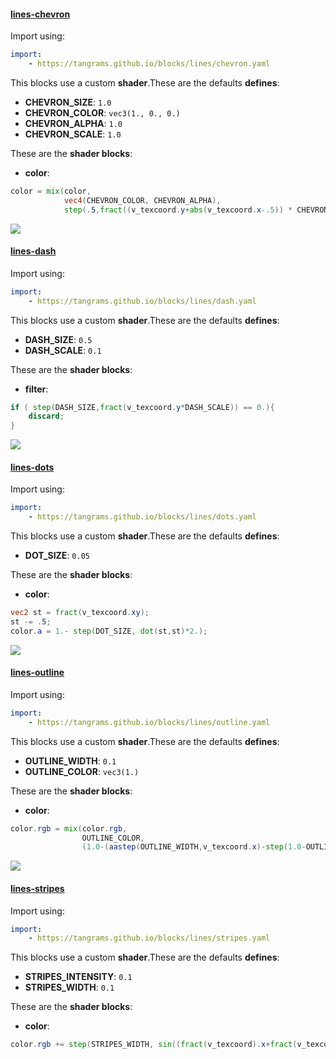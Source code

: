 

#### [lines-chevron](https://github.com/tangrams/blocks/blob/gh-pages/lines/chevron.yaml)



Import using:

```yaml
import:
    - https://tangrams.github.io/blocks/lines/chevron.yaml
```


This blocks use a custom **shader**.These are the defaults **defines**:
 - **CHEVRON_SIZE**: ```1.0```
 - **CHEVRON_COLOR**: ```vec3(1., 0., 0.)```
 - **CHEVRON_ALPHA**: ```1.0```
 - **CHEVRON_SCALE**: ```1.0```

These are the **shader blocks**:

- **color**:

```glsl
color = mix(color,
            vec4(CHEVRON_COLOR, CHEVRON_ALPHA),
            step(.5,fract((v_texcoord.y+abs(v_texcoord.x-.5)) * CHEVRON_SCALE)*CHEVRON_SIZE));
```



![](https://mapzen.com/common/styleguide/images/divider/compass-red.png)


#### [lines-dash](https://github.com/tangrams/blocks/blob/gh-pages/lines/dash.yaml)



Import using:

```yaml
import:
    - https://tangrams.github.io/blocks/lines/dash.yaml
```


This blocks use a custom **shader**.These are the defaults **defines**:
 - **DASH_SIZE**: ```0.5```
 - **DASH_SCALE**: ```0.1```

These are the **shader blocks**:

- **filter**:

```glsl
if ( step(DASH_SIZE,fract(v_texcoord.y*DASH_SCALE)) == 0.){
    discard;
}
```



![](https://mapzen.com/common/styleguide/images/divider/compass-red.png)


#### [lines-dots](https://github.com/tangrams/blocks/blob/gh-pages/lines/dots.yaml)



Import using:

```yaml
import:
    - https://tangrams.github.io/blocks/lines/dots.yaml
```


This blocks use a custom **shader**.These are the defaults **defines**:
 - **DOT_SIZE**: ```0.05```

These are the **shader blocks**:

- **color**:

```glsl
vec2 st = fract(v_texcoord.xy);
st -= .5;
color.a = 1.- step(DOT_SIZE, dot(st,st)*2.);
```



![](https://mapzen.com/common/styleguide/images/divider/compass-red.png)


#### [lines-outline](https://github.com/tangrams/blocks/blob/gh-pages/lines/outline.yaml)



Import using:

```yaml
import:
    - https://tangrams.github.io/blocks/lines/outline.yaml
```


This blocks use a custom **shader**.These are the defaults **defines**:
 - **OUTLINE_WIDTH**: ```0.1```
 - **OUTLINE_COLOR**: ```vec3(1.)```

These are the **shader blocks**:

- **color**:

```glsl
color.rgb = mix(color.rgb,
                OUTLINE_COLOR,
                (1.0-(aastep(OUTLINE_WIDTH,v_texcoord.x)-step(1.0-OUTLINE_WIDTH,v_texcoord.x))));
```



![](https://mapzen.com/common/styleguide/images/divider/compass-red.png)


#### [lines-stripes](https://github.com/tangrams/blocks/blob/gh-pages/lines/stripes.yaml)



Import using:

```yaml
import:
    - https://tangrams.github.io/blocks/lines/stripes.yaml
```


This blocks use a custom **shader**.These are the defaults **defines**:
 - **STRIPES_INTENSITY**: ```0.1```
 - **STRIPES_WIDTH**: ```0.1```

These are the **shader blocks**:

- **color**:

```glsl
color.rgb += step(STRIPES_WIDTH, sin((fract(v_texcoord).x+fract(v_texcoord).y) * 6.283)) * STRIPES_INTENSITY;
```


